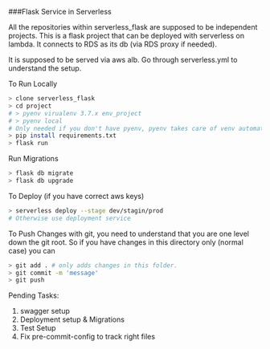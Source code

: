 ###Flask Service in Serverless

All the repositories within serverless_flask are supposed to be independent projects.
This is a flask project that can be deployed with serverless on lambda.
It connects to RDS as its db (via RDS proxy if needed).

It is supposed to be served via aws alb. 
Go through serverless.yml to understand the setup.

To Run Locally

```bash
> clone serverless_flask
> cd project
# > pyenv virualenv 3.7.x env_project
# > pyenv local
# Only needed if you don't have pyenv, pyenv takes care of venv automatically 
> pip install requirements.txt
> flask run
```

Run Migrations

```bash
> flask db migrate
> flask db upgrade
```

To Deploy (if you have correct aws keys)
```bash
> serverless deploy --stage dev/stagin/prod
# Otherwise use deployment service
```

To Push Changes with git, you need to understand that you are one level down the git root.
So if you have changes in this directory only (normal case) you can

```bash
> git add . # only adds changes in this folder. 
> git commit -m 'message'
> git push
``` 

Pending Tasks:
1. swagger setup
2. Deployment setup & Migrations
3. Test Setup
4. Fix pre-commit-config to track right files
